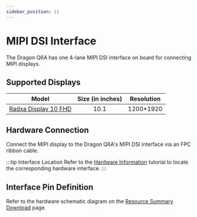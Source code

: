```yaml
---
sidebar_position: 11
---
```


# MIPI DSI Interface

The Dragon Q6A has one 4-lane MIPI DSI interface on board for connecting MIPI displays.

## Supported Displays

|                                    Model                                     | Size (in inches) | Resolution |
| :--------------------------------------------------------------------------: | :--------------: | :--------: |
| [Radxa Display 10 FHD](https://radxa.com/products/accessories/display-10fhd) |       10.1       | 1200\*1920 |

## Hardware Connection

Connect the MIPI display to the Dragon Q6A's MIPI DSI interface via an FPC ribbon cable.

:::tip Interface Location
Refer to the [Hardware Information](./hardware_info) tutorial to locate the corresponding hardware interface.
:::

## Interface Pin Definition

Refer to the hardware schematic diagram on the [Resource Summary Download](../download) page.
